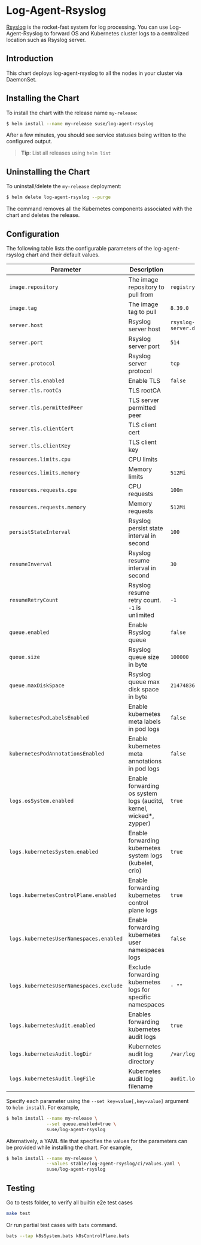 # Log-Agent-Rsyslog

[Rsyslog](https://www.rsyslog.com/) is the rocket-fast system for log processing. You can use Log-Agent-Rsyslog to forward OS and Kubernetes cluster logs to a centralized location such as Rsyslog server.

## Introduction

This chart deploys log-agent-rsyslog to all the nodes in your cluster via DaemonSet.

## Installing the Chart

To install the chart with the release name `my-release`:

```bash
$ helm install --name my-release suse/log-agent-rsyslog
```

After a few minutes, you should see service statuses being written to the configured output.

> **Tip**: List all releases using `helm list`

## Uninstalling the Chart

To uninstall/delete the `my-release` deployment:

```bash
$ helm delete log-agent-rsyslog --purge
```

The command removes all the Kubernetes components associated with the chart and deletes the release.

## Configuration

The following table lists the configurable parameters of the log-agent-rsyslog chart and their default values.

| Parameter                               | Description                                                        | Default                                    |
| -                                       | -                                                                  | -                                          |
| `image.repository`                      | The image repository to pull from                                  | `registry.suse.com/caasp/v4.5/rsyslog`     |
| `image.tag`                             | The image tag to pull                                              | `8.39.0`                                   |
| `server.host`                           | Rsyslog server host                                                | `rsyslog-server.default.svc.cluster.local` |
| `server.port`                           | Rsyslog server port                                                | `514`                                      |
| `server.protocol`                       | Rsyslog server protocol                                            | `tcp`                                      |
| `server.tls.enabled`                    | Enable TLS                                                         | `false`                                    |
| `server.tls.rootCa`                     | TLS rootCA                                                         |                                            |
| `server.tls.permittedPeer`              | TLS server permitted peer                                          |                                            |
| `server.tls.clientCert`                 | TLS client cert                                                    |                                            |
| `server.tls.clientKey`                  | TLS client key                                                     |                                            |
| `resources.limits.cpu`                  | CPU limits                                                         |                                            |
| `resources.limits.memory`               | Memory limits                                                      | `512Mi`                                    |
| `resources.requests.cpu`                | CPU requests                                                       | `100m`                                     |
| `resources.requests.memory`             | Memory requests                                                    | `512Mi`                                    |
| `persistStateInterval`                  | Rsyslog persist state interval in second                           | `100`                                      |
| `resumeInverval`                        | Rsyslog resume interval in second                                  | `30`                                       |
| `resumeRetryCount`                      | Rsyslog resume retry count. `-1` is unlimited                      | `-1`                                       |
| `queue.enabled`                         | Enable Rsyslog queue                                               | `false`                                    |
| `queue.size`                            | Rsyslog queue size in byte                                         | `100000`                                   |
| `queue.maxDiskSpace`                    | Rsyslog queue max disk space in byte                               | `2147483648`                               |
| `kubernetesPodLabelsEnabled`            | Enable kubernetes meta labels in pod logs                          | `false`                                    |
| `kubernetesPodAnnotationsEnabled`       | Enable kubernetes meta annotations in pod logs                     | `false`                                    |
| `logs.osSystem.enabled`                 | Enable forwarding os system logs (auditd, kernel, wicked*, zypper) | `true`                                     |
| `logs.kubernetesSystem.enabled`         | Enable forwarding kubernetes system logs (kubelet, crio)           | `true`                                     |
| `logs.kubernetesControlPlane.enabled`   | Enable forwarding kubernetes control plane logs                    | `true`                                     |
| `logs.kubernetesUserNamespaces.enabled` | Enable forwarding kubernetes user namespaces logs                  | `false`                                    |
| `logs.kubernetesUserNamespaces.exclude` | Exclude forwarding kubernetes logs for specific namespaces         | `- ""`                                     |
| `logs.kubernetesAudit.enabled`          | Enables forwarding kubernetes audit logs                           | `true`                                     |
| `logs.kubernetesAudit.logDir`           | Kubernetes audit log directory                                     | `/var/log/kube-apiserver`                  |
| `logs.kubernetesAudit.logFile`          | Kubernetes audit log filename                                      | `audit.log`                                |

Specify each parameter using the `--set key=value[,key=value]` argument to `helm install`. For example,

```bash
$ helm install --name my-release \
               --set queue.enabled=true \
               suse/log-agent-rsyslog
```

Alternatively, a YAML file that specifies the values for the parameters can be provided while installing the chart. For example,

```bash
$ helm install --name my-release \
               --values stable/log-agent-rsyslog/ci/values.yaml \
               suse/log-agent-rsyslog
```

## Testing
Go to tests folder, to verify all builtin e2e test cases

```bash
make test
```

Or run partial test cases with `bats` command. 

```bash
bats --tap k8sSystem.bats k8sControlPlane.bats
```
